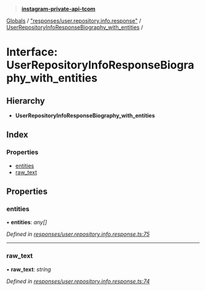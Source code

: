 > **[instagram-private-api-tcom](../README.md)**

[Globals](../README.md) / ["responses/user.repository.info.response"](../modules/_responses_user_repository_info_response_.md) / [UserRepositoryInfoResponseBiography_with_entities](_responses_user_repository_info_response_.userrepositoryinforesponsebiography_with_entities.md) /

# Interface: UserRepositoryInfoResponseBiography_with_entities

## Hierarchy

* **UserRepositoryInfoResponseBiography_with_entities**

## Index

### Properties

* [entities](_responses_user_repository_info_response_.userrepositoryinforesponsebiography_with_entities.md#entities)
* [raw_text](_responses_user_repository_info_response_.userrepositoryinforesponsebiography_with_entities.md#raw_text)

## Properties

###  entities

• **entities**: *any[]*

*Defined in [responses/user.repository.info.response.ts:75](https://github.com/cuonglnhust/instagram-private-api-tcom/blob/3e16058/src/responses/user.repository.info.response.ts#L75)*

___

###  raw_text

• **raw_text**: *string*

*Defined in [responses/user.repository.info.response.ts:74](https://github.com/cuonglnhust/instagram-private-api-tcom/blob/3e16058/src/responses/user.repository.info.response.ts#L74)*